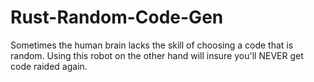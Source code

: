 # Rust-Random-Code-Gen
Sometimes the human brain lacks the skill of choosing a code that is random. Using this robot on the other hand will insure you'll NEVER get code raided again.
